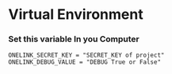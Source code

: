 # Virtual Environment

### Set this variable In you Computer

```
ONELINK_SECRET_KEY = "SECRET_KEY of project"
ONELINK_DEBUG_VALUE = "DEBUG True or False"
```
